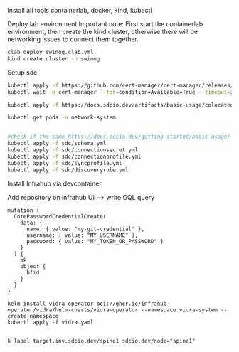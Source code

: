 Install all tools containerlab, docker, kind, kubectl

Deploy lab environment
Important note: First start the containerlab environment, then create the kind cluster, otherwise there will be networking issues to connect them together.
```bash
clab deploy swinog.clab.yml
kind create cluster -n swinog
```
Setup sdc
```bash
kubectl apply -f https://github.com/cert-manager/cert-manager/releases/download/v1.13.3/cert-manager.yaml
kubectl wait -n cert-manager --for=condition=Available=True --timeout=300s deployments.apps cert-manager-webhook

kubectl apply -f https://docs.sdcio.dev/artifacts/basic-usage/colocated.yaml

kubectl get pods -n network-system


#check if the same https://docs.sdcio.dev/getting-started/basic-usage/
kubectl apply -f sdc/schema.yml
kubectl apply -f sdc/connectionsecret.yml
kubectl apply -f sdc/connectionprofile.yml
kubectl apply -f sdc/syncprofile.yml
kubectl apply -f sdc/discoveryrule.yml
```


Install Infrahub via devcontainer

Add repository on infrahub UI --> write GQL query

```
mutation {
  CorePasswordCredentialCreate(
    data: {
      name: { value: "my-git-credential" },
      username: { value: "MY_USERNAME" },
      password: { value: "MY_TOKEN_OR_PASSWORD" }
    }
  ) {
    ok
    object {
      hfid
    }
  }
}
```

```
helm install vidra-operator oci://ghcr.io/infrahub-operator/vidra/helm-charts/vidra-operator --namespace vidra-system --create-namespace
kubectl apply -f vidra.yaml


k label target.inv.sdcio.dev/spine1 sdcio.dev/node="spine1"
```